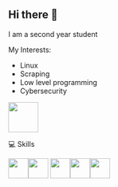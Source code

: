## Hi there 👋


I am a second year student

My Interests:
* Linux
* Scraping
* Low level programming
* Cybersecurity

<img width = "60px" src="https://private-user-images.githubusercontent.com/117831540/386682698-55ac6769-34e6-4073-89f3-08512b9fde24.jpg?jwt=eyJhbGciOiJIUzI1NiIsInR5cCI6IkpXVCJ9.eyJpc3MiOiJnaXRodWIuY29tIiwiYXVkIjoicmF3LmdpdGh1YnVzZXJjb250ZW50LmNvbSIsImtleSI6ImtleTUiLCJleHAiOjE3MzE2ODgwMzMsIm5iZiI6MTczMTY4NzczMywicGF0aCI6Ii8xMTc4MzE1NDAvMzg2NjgyNjk4LTU1YWM2NzY5LTM0ZTYtNDA3My04OWYzLTA4NTEyYjlmZGUyNC5qcGc_WC1BbXotQWxnb3JpdGhtPUFXUzQtSE1BQy1TSEEyNTYmWC1BbXotQ3JlZGVudGlhbD1BS0lBVkNPRFlMU0E1M1BRSzRaQSUyRjIwMjQxMTE1JTJGdXMtZWFzdC0xJTJGczMlMkZhd3M0X3JlcXVlc3QmWC1BbXotRGF0ZT0yMDI0MTExNVQxNjIyMTNaJlgtQW16LUV4cGlyZXM9MzAwJlgtQW16LVNpZ25hdHVyZT00NjM2ODUzNzQ0MDFiYzBlNTEzYWY4ZGNhZGIxYzdhZDJiN2IwM2UzMmE3NThlNGFjMzkyOGViYjdkY2U3MTI4JlgtQW16LVNpZ25lZEhlYWRlcnM9aG9zdCJ9.JpE2VQwun1dPrkYqYn8viQSiIx80xJ7tjlvSPzFAQUM">

💻 Skills

 <img width="40px" src="https://cdn.jsdelivr.net/gh/devicons/devicon@latest/icons/c/c-original.svg" /><img width="40px" src="https://cdn.jsdelivr.net/gh/devicons/devicon@latest/icons/python/python-original.svg" /> <img width="40px" src="https://cdn.jsdelivr.net/gh/devicons/devicon@latest/icons/flask/flask-original.svg" /><img width="40px" src="https://cdn.jsdelivr.net/gh/devicons/devicon@latest/icons/html5/html5-original.svg" /><img width="40px" src="https://cdn.jsdelivr.net/gh/devicons/devicon@latest/icons/css3/css3-original.svg" />


<!--
**hhgsx/hhgsx** is a ✨ _special_ ✨ repository because its `README.md` (this file) appears on your GitHub profile.

Here are some ideas to get you started:

- 🔭 I’m currently working on ...
- 🌱 I’m currently learning ...
- 👯 I’m looking to collaborate on ...
- 🤔 I’m looking for help with ...
- 💬 Ask me about ...
- 📫 How to reach me: ...
- 😄 Pronouns: ...
- ⚡ Fun fact: ...
-->
